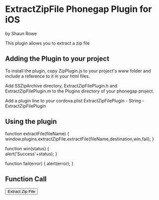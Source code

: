 # ExtractZipFile Phonegap Plugin for iOS #
by Shaun Rowe

This plugin allows you to extract a zip file

## Adding the Plugin to your project ##

To install the plugin, copy ZipPlugin.js to your project's www folder and include a reference to it in your html files.

<script type="text/javascript" src="ZipPlugin.js"></script>

Add SSZipArchive directory, ExtractZipFilePlugin.h and ExtractZipFilePlugin.m to the Plugins directory of your phonegap project.

Add a plugin line to your cordova.plist
ExtractZipFilePlugin - String - ExtractZipFilePlugin

## Using the plugin ##

function extractFile(fileName)
{
	window.plugins.extractZipFile.extractFile(fileName,destination,win,fail);
}

function win(status) 
{	 
	alert('Success'+status);
}	 
  
function fail(error) 
{ 
	alert(error);
}

## Function Call ##

<input type="button" value="Extract Zip File" onClick="extractFile('/path/to/ZipFile.zip');"/>